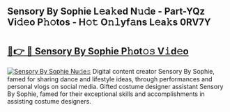 ## Sensory By Sophie L𝚎a𝚔ed N𝚞𝚍e - Part-YQz Vi𝚍𝚎o P𝚑𝚘tos - H𝚘𝚝 O𝚗𝚕yf𝚊ns L𝚎a𝚔s 0RV7Y

# <h2><a href="http://kf5vwuw.oniu.top/?m=Sensory+By+Sophie">🔗👉 🔴 Sensory By Sophie P𝚑ot𝚘𝚜 V𝚒d𝚎o</a></h2>

[![Sensory By Sophie Nu𝚍e𝚜](https://i.imgur.com/0qMVB7G.gif)](http://kf5vwuw.oniu.top/?m=Sensory+By+Sophie)
Digital content creator Sensory By Sophie, famed for sharing dance and lifestyle ideas, through performances and personal vlogs on social media. Gifted costume designer assistant Sensory By Sophie, famed for their exceptional skills and accomplishments in assisting costume designers.  
